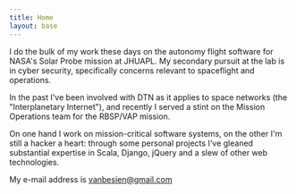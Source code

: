 ```yaml
---
title: Home
layout: base
---
```


I do the bulk of my work these days on the autonomy flight software for NASA's Solar Probe mission at JHUAPL. My secondary pursuit at the lab is in cyber security, specifically concerns relevant to spaceflight and operations.

In the past I've been involved with DTN as it applies to space networks (the "Interplanetary Internet"), and recently I served a stint on the Mission Operations team for the RBSP/VAP mission.

On one hand I work on mission-critical software systems, on the other I'm still a hacker a heart: through some personal projects I've gleaned substantial expertise in Scala, Django, jQuery and a slew of other web technologies.

My e-mail address is [vanbesien@gmail.com](mailto:vanbesien@gmail.com)


